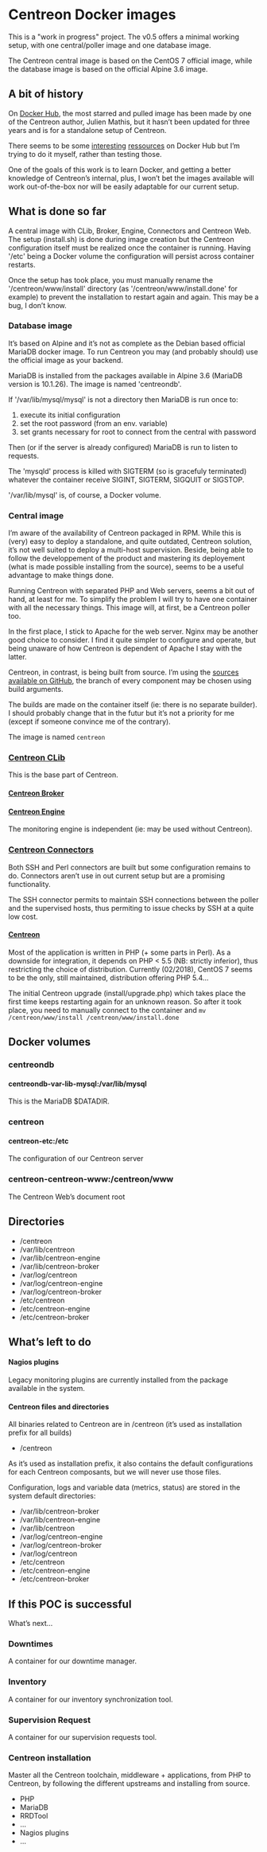 # Centreon Docker images

This is a "work in progress" project. The v0.5 offers a minimal working setup, with one central/poller image and one database image.

The Centreon central image is based on the CentOS 7 official image, while the database image is based on the official Alpine 3.6 image.

## A bit of history

On [Docker Hub](https://hub.docker.com/search/?isAutomated=0&isOfficial=0&page=1&pullCount=0&q=centreon&starCount=0), the most starred and pulled image has been made by one of the Centreon author, Julien Mathis, but it hasn’t been updated for three years and is for a standalone setup of Centreon.

There seems to be some [interesting](https://github.com/jpdurot/docker-centreon) [ressources](https://github.com/padelt/docker-centreon) on Docker Hub but I’m trying to do it myself, rather than testing those.

One of the goals of this work is to learn Docker, and getting a better knowledge of Centreon’s internal, plus, I won’t bet the images available will work out-of-the-box nor will be easily adaptable for our current setup.

## What is done so far

A central image with CLib, Broker, Engine, Connectors and Centreon Web. The setup (install.sh) is done during image creation but the Centreon configuration itself must be realized once the container is running. Having '/etc' being a Docker volume the configuration will persist across container restarts.

Once the setup has took place, you must manually rename the '/centreon/www/install' directory (as '/centreon/www/install.done' for example) to prevent the installation to restart again and again. This may be a bug, I don’t know.

### Database image

It’s based on Alpine and it’s not as complete as the Debian based official MariaDB docker image. To run Centreon you may (and probably should) use the official image as your backend.

MariaDB is installed from the packages available in Alpine 3.6 (MariaDB version is 10.1.26). The image is named 'centreondb'.

If '/var/lib/mysql/mysql' is not a directory then MariaDB is run once to:

 1) execute its initial configuration
 2) set the root password (from an env. variable)
 3) set grants necessary for root to connect from the central with password
 
Then (or if the server is already configured) MariaDB is run to listen to requests.

The 'mysqld' process is killed with SIGTERM (so is gracefuly terminated) whatever the container receive SIGINT, SIGTERM, SIGQUIT or SIGSTOP.

'/var/lib/mysql' is, of course, a Docker volume.

### Central image

I’m aware of the availability of Centreon packaged in RPM. While this is (very) easy to deploy a standalone, and quite outdated, Centreon solution, it’s not well suited to deploy a multi-host supervision. Beside, being able to follow the developpement of the product and mastering its deployement (what is made possible installing from the source), seems to be a useful advantage to make things done.

Running Centreon with separated PHP and Web servers, seems a bit out of hand, at least for me. To simplify the problem I will try to have one container with all the necessary things. This image will, at first, be a Centreon poller too.

In the first place, I stick to Apache for the web server. Nginx may be another good choice to consider. I find it quite simpler to configure and operate, but being unaware of how Centreon is dependent of Apache I stay with the latter. 

Centreon, in contrast, is being built from source. I’m using the [sources available on GitHub](https://github.com/centreon/centreon), the branch of every component may be chosen using build arguments.

The builds are made on the container itself (ie: there is no separate builder). I should probably change that in the futur but it’s not a priority for me (except if someone convince me of the contrary).

The image is named `centreon`

### [Centreon CLib](https://github.com/centreon/centreon-clib)

This is the base part of Centreon.

#### [Centreon Broker](https://github.com/centreon/centreon-broker)


#### [Centreon Engine](https://github.com/centreon/centreon-engine)

The monitoring engine is independent (ie: may be used without Centreon).

### [Centreon Connectors](https://github.com/centreon/centreon-connectors)

Both SSH and Perl connectors are built but some configuration remains to do. Connectors aren’t use in out current setup but are a promising functionality.

The SSH connector permits to maintain SSH connections between the poller and the supervised hosts, thus permiting to issue checks by SSH at a quite low cost.

#### [Centreon](https://github.com/centreon/centreon)

Most of the application is written in PHP (+ some parts in Perl). As a downside for integration, it depends on PHP < 5.5 (NB: strictly inferior), thus restricting the choice of distribution. Currently (02/2018), CentOS 7 seems to be the only, still maintained, distribution offering PHP 5.4…

The initial Centreon upgrade (install/upgrade.php) which takes place the first time keeps restarting again for an unknown reason. So after it took place, you need to manually connect to the container and `mv /centreon/www/install /centreon/www/install.done`

## Docker volumes

### centreondb

#### centreondb-var-lib-mysql:/var/lib/mysql
 
This is the MariaDB $DATADIR.
 
### centreon

#### centreon-etc:/etc

The configuration of our Centreon server

### centreon-centreon-www:/centreon/www

The Centreon Web’s document root

## Directories

 - /centreon
 - /var/lib/centreon
 - /var/lib/centreon-engine
 - /var/lib/centreon-broker
 - /var/log/centreon
 - /var/log/centreon-engine
 - /var/log/centreon-broker
 - /etc/centreon
 - /etc/centreon-engine
 - /etc/centreon-broker

## What’s left to do

#### Nagios plugins

Legacy monitoring plugins are currently installed from the package available in the system.

#### Centreon files and directories 

All binaries related to Centreon are in /centreon (it’s used as installation prefix for all builds)

 - /centreon
 
As it’s used as installation prefix, it also contains the default configurations for each Centreon composants, but we will never use those files.

Configuration, logs and variable data (metrics, status) are stored in the system default directories:

 - /var/lib/centreon-broker
 - /var/lib/centreon-engine
 - /var/lib/centreon
 - /var/log/centreon-engine
 - /var/log/centreon-broker
 - /var/log/centreon
 - /etc/centreon
 - /etc/centreon-engine
 - /etc/centreon-broker

## If this POC is successful 

What’s next…

### Downtimes

A container for our downtime manager.

### Inventory

A container for our inventory synchronization tool.

### Supervision Request

A container for our supervision requests tool.

### Centreon installation

Master all the Centreon toolchain, middleware + applications, from PHP to Centreon, by following the different upstreams and installing from source.

 - PHP
 - MariaDB
 - RRDTool
 - …
 - Nagios plugins
 - …




